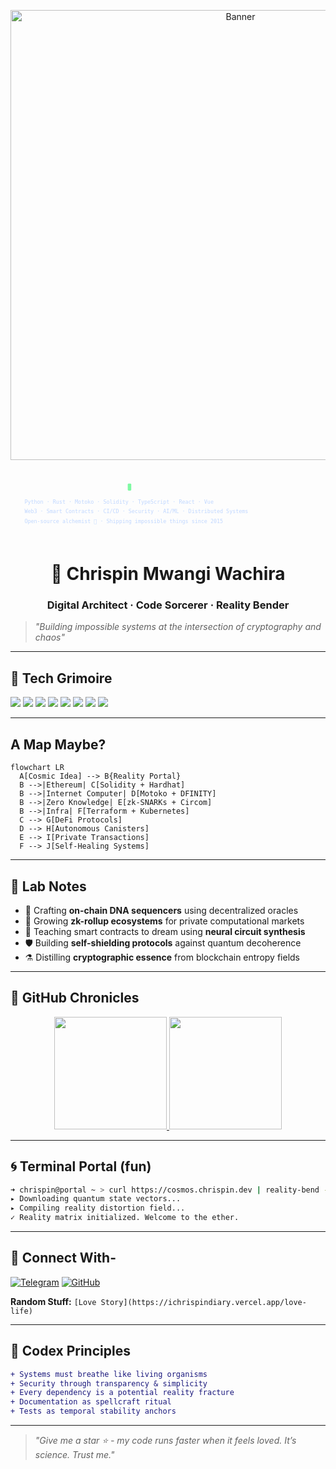 <p align="center">
  <img alt="Banner" src="https://tenor.com/bo3IhJf9wVs.gif" width="720"/>
</p>

<svg xmlns="http://www.w3.org/2000/svg" width="720" height="160" viewBox="0 0 720 160" role="img" aria-label="Cosmic terminal banner">
  <!-- Terminal header -->
  <text x="32" y="48" font-family="'SF Mono','Fira Code',monospace" 
        font-weight="700" font-size="18" fill="url(#textGrad)">
    ➜ @chrispin-m ~
  </text>
  
  <!-- Pulsing cursor -->
  <rect x="268" y="34" width="8" height="16" rx="2" fill="#7ef9a2"/>
  
  <!-- Tech stack -->
  <text x="32" y="80" font-family="'Fira Code',monospace" font-size="12" fill="#c0d7ff">
    Python · Rust · Motoko · Solidity · TypeScript · React · Vue
  </text>
  <text x="32" y="102" font-family="'Fira Code',monospace" font-size="12" fill="#c0d7ff">
    Web3 · Smart Contracts · CI/CD · Security · AI/ML · Distributed Systems
  </text>
  <text x="32" y="124" font-family="'Fira Code',monospace" font-size="12" fill="#c0d7ff">
    Open-source alchemist 🔮 · Shipping impossible things since 2015
  </text>
  
  <!-- Etherial glow line -->
  <rect width="100%" height="4" fill="url(#textGrad)" opacity="0.1"/>
</svg>

<h1 align="center">🌌 Chrispin Mwangi Wachira</h1>
<h3 align="center">Digital Architect · Code Sorcerer · Reality Bender</h3>

> *"Building impossible systems at the intersection of cryptography and chaos"*

---

## 🔮 Tech Grimoire

![](https://img.shields.io/badge/Python-364A9E?style=for-the-badge&logo=python&logoColor=white)
![](https://img.shields.io/badge/Rust-000000?style=for-the-badge&logo=rust&logoColor=white)
![](https://img.shields.io/badge/Motoko-7E57C2?style=for-the-badge&logo=internet-computer&logoColor=white)
![](https://img.shields.io/badge/Solidity-363636?style=for-the-badge&logo=ethereum&logoColor=white)
![](https://img.shields.io/badge/TypeScript-007ACC?style=for-the-badge&logo=typescript&logoColor=white)
![](https://img.shields.io/badge/React-61DAFB?style=for-the-badge&logo=react&logoColor=000)
![](https://img.shields.io/badge/Kubernetes-326CE5?style=for-the-badge&logo=kubernetes&logoColor=white)
![](https://img.shields.io/badge/Web3-F16822?style=for-the-badge&logo=web3.js&logoColor=white)

---

## A Map Maybe?

```mermaid
flowchart LR
  A[Cosmic Idea] --> B{Reality Portal}
  B -->|Ethereum| C[Solidity + Hardhat]
  B -->|Internet Computer| D[Motoko + DFINITY]
  B -->|Zero Knowledge| E[zk-SNARKs + Circom]
  B -->|Infra| F[Terraform + Kubernetes]
  C --> G[DeFi Protocols]
  D --> H[Autonomous Canisters]
  E --> I[Private Transactions]
  F --> J[Self-Healing Systems]
```

---

## 🧪 Lab Notes

- 🔭 Crafting **on-chain DNA sequencers** using decentralized oracles
- 🌱 Growing **zk-rollup ecosystems** for private computational markets
- 🧠 Teaching smart contracts to dream using **neural circuit synthesis**
- 🛡️ Building **self-shielding protocols** against quantum decoherence
- ⚗️ Distilling **cryptographic essence** from blockchain entropy fields

---

## 📜 GitHub Chronicles

<!-- GitHub stats with ethereal theme -->
<p align="center">
  <a href="https://github.com/Chrispin-m">
    <img height="180em" src="https://github-readme-stats.vercel.app/api?username=Chrispin-m&show_icons=true&theme=radical&count_private=true&bg_color=0d1117&border_color=7e57c2&title_color=7ef9a2&icon_color=7ad8ff"/>
    <img height="180em" src="https://github-readme-streak-stats.herokuapp.com/?user=Chrispin-m&theme=dark&background=0d1117&ring=7e57c2&fire=7ef9a2&currStreakLabel=7ad8ff&date_format=%5BY%5D"/>
  </a>
</p>

---

## 🌀 Terminal Portal (fun)
```bash
➜ chrispin@portal ~ > curl https://cosmos.chrispin.dev | reality-bend --ethereal
▸ Downloading quantum state vectors...
▸ Compiling reality distortion field...
✓ Reality matrix initialized. Welcome to the ether.
```
---

## 🌌 Connect With-

[![Telegram](https://img.shields.io/badge/Telegram-2CA5E0?style=for-the-badge&logo=telegram&logoColor=white)](https://t.me/Cspiny)
[![GitHub](https://img.shields.io/badge/GitHub-100000?style=for-the-badge&logo=github&logoColor=white)](https://github.com/Chrispin-m)

**Random Stuff:** `[Love Story](https://ichrispindiary.vercel.app/love-life)`

---

## 🧬 Codex Principles

```diff
+ Systems must breathe like living organisms
+ Security through transparency & simplicity
+ Every dependency is a potential reality fracture
+ Documentation as spellcraft ritual
+ Tests as temporal stability anchors
```

---

> *"Give me a star ⭐ - my code runs faster when it feels loved. It’s science. Trust me."*
```
